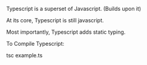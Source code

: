 Typescript is a superset of Javascript. (Builds upon it)

At its core, Typescript is still javascript.

Most importantly, Typescript adds static typing.

To Compile Typescript:

tsc example.ts
